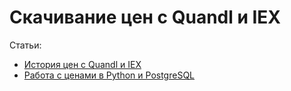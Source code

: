 # Скачивание цен с Quandl и IEX #

Статьи:

* [История цен с Quandl и IEX](https://quantrum.me/1537-istoriya-cen-s-quandl-i-iex/)
* [Работа с ценами в Python и PostgreSQL](https://quantrum.me/1447-rabota-s-cenami-v-python-i-postgresql/)

